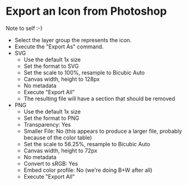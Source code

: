# Export an Icon from Photoshop

Note to self :-)

* Select the layer group the represents the icon.
* Execute the "Export As" command.
* SVG
    * Use the default 1x size
    * Set the format to SVG
    * Set the scale to 100%, resample to Bicubic Auto
    * Canvas width, height to 128px
    * No metadata
    * Execute "Export All"
    * The resulting file will have a <metadata /> section that should be removed
* PNG
    * Use the default 1x size
    * Set the format to PNG
    * Transparency: Yes
    * Smaller File: No (this appears to produce a larger file, probably because of the color table)
    * Set the scale to 56.25%, resample to Bicubic Auto
    * Canvas width, height to 72px
    * No metadata
    * Convert to sRGB: Yes
    * Embed color profile: No (we're doing B+W after all)
    * Execute "Export All"
